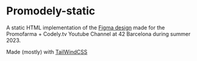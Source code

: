 # Promodely-static

A static HTML implementation of the [Figma design](https://www.figma.com/file/gZKsp3IiNioLjyd5UxOEyS/PROMDELY-42?type=design&node-id=0%3A1&mode=design&t=avWigZTIxDsKcfX5-1) made for the Promofarma + Codely.tv Youtube Channel at 42 Barcelona during summer 2023.

Made (mostly) with [TailWindCSS](https://tailwindcss.com/)
